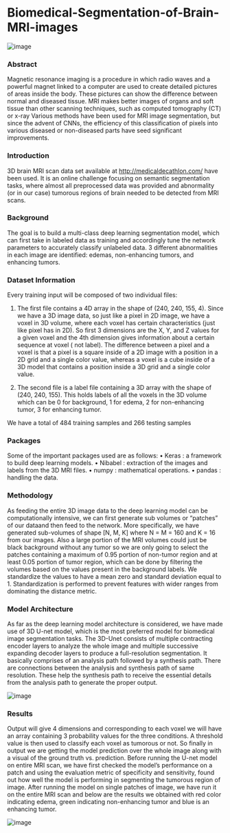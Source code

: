 # Biomedical-Segmentation-of-Brain-MRI-images

![image](https://user-images.githubusercontent.com/71550473/116810295-a77b0700-ab60-11eb-80b5-8aa2a608edc4.png)


### Abstract

Magnetic resonance imaging is a procedure in which radio waves and a powerful magnet linked to a computer are used to create detailed pictures of areas inside the body. These pictures can show the difference between normal and diseased tissue. MRI makes better images of organs and soft tissue than other scanning techniques, such as computed tomography (CT) or x-ray Various methods have been used for MRI image segmentation, but since the advent of CNNs, the efficiency of this classification of pixels into various diseased or non-diseased parts have seed significant improvements.

### Introduction

3D brain MRI scan data set available at http://medicaldecathlon.com/ have been used. It is an online challenge focusing on semantic segmentation tasks, where almost all preprocessed data was provided and abnormality (or in our case) tumorous regions of brain needed to be detected from MRI scans.

### Background

The goal is to build a multi-class deep learning segmentation model, which can first take in labeled data as training and accordingly tune the network parameters to accurately classify unlabeled data. 3 different abnormalities in each image are identified: edemas, non-enhancing tumors, and enhancing tumors. 

### Dataset Information
Every training input will be composed of two individual files:

1. The first file contains a 4D array in the shape of (240, 240, 155, 4). Since we have a 3D image data, so just like a pixel in 2D image, we have a voxel in 3D volume, where each voxel has certain characteristics (just like pixel has in 2D). So first 3 dimensions are the X, Y, and Z values for a given voxel and the 4th dimension gives information about a certain sequence at voxel ( not label). The difference between a pixel and a voxel is that a pixel is a square inside of a 2D image with a position in a 2D grid and
a single color value, whereas a voxel is a cube inside of a 3D model that contains a position inside a 3D grid and a single color value.

2. The second file is a label file containing a 3D array with the shape of (240, 240, 155). This holds labels of all the voxels in the 3D volume which can be 0 for background, 1 for edema, 2 for non-enhancing tumor, 3 for enhancing tumor.

We have a total of 484 training samples and 266 testing samples

### Packages
Some of the important packages used are as follows:
• Keras : a framework to build deep learning models.
• Nibabel : extraction of the images and labels from the 3D MRI files.
• numpy : mathematical operations.
• pandas : handling the data.

### Methodology

As feeding the entire 3D image data to the deep learning model can be computationally intensive, we can first generate sub volumes or “patches” of our dataand then feed to the network. More specifically, we have generated sub-volumes of shape [N, M, K] where N = M = 160 and K = 16 from our images. Also a large portion of the MRI volumes could just be black background without any tumor so we are only going to select the patches containing a maximum of 0.95 portion of non-tumor region and at least 0.05 portion of tumor region,
which can be done by filtering the volumes based on the values present in the background labels.
We standardize the values to have a mean zero and standard deviation equal to 1. Standardization is performed to prevent features with wider ranges from
dominating the distance metric.

### Model Architecture
As far as the deep learning model architecture is considered, we have made use of 3D U-net model, which is the most preferred model for biomedical image
segmentation tasks. The 3D-Unet consists of multiple contracting encoder layers to analyze the whole image and multiple successive expanding decoder layers to
produce a full-resolution segmentation. It basically comprises of an analysis path followed by a synthesis path. There are connections between the analysis and synthesis path of same resolution. These help the synthesis path to receive the essential details from the analysis path to generate the proper output.

![image](https://user-images.githubusercontent.com/71550473/116810141-94b40280-ab5f-11eb-9de7-8b110b420df7.png)


### Results
Output will give 4 dimensions and corresponding to each voxel we will have an array containing 3 probability values for the three conditions. A threshold value is then used to classify each voxel as tumorous or not. So finally in output we are getting the model prediction over the whole image along with a visual of the ground truth vs. prediction.
Before running the U-net model on entire MRI scan, we have first checked the model’s performance on a patch and using the evaluation metric of specificity and sensitivity, found out how well the model is performing in segmenting the tumorous region of image. 
After running the model on single patches of image, we have run it on the entire MRI scan and below are the results we obtained with red color indicating edema, green indicating non-enhancing tumor and blue is an enhancing tumor.

![image](https://user-images.githubusercontent.com/71550473/116810157-bad9a280-ab5f-11eb-98d7-da922df18873.png)


